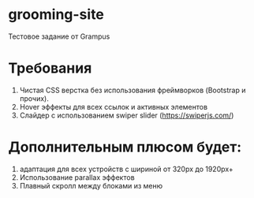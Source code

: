 # grooming-site
Тестовое задание от Grampus

# Требования
1) Чистая CSS верстка без использования фреймворков (Bootstrap и прочих).
2) Hover эффекты для всех ссылок и активных элементов
3) Слайдер с использованием swiper slider (https://swiperjs.com/)

# Дополнительным плюсом будет:
1) адаптация для всех устройств c шириной от 320px до 1920px+
2) Использование parallax эффектов
3) Плавный скролл между блоками из меню
